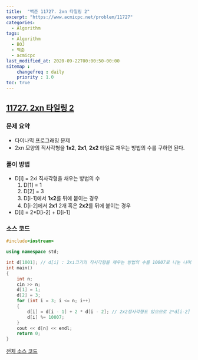 ```yaml
---
title:  "백준 11727. 2xn 타일링 2"
excerpt: "https://www.acmicpc.net/problem/11727"
categories:
  - Algorithm
tags:
  - Algorithm
  - BOJ
  - 백준
  - acmicpc
last_modified_at: 2020-09-22T00:00:50-00:00
sitemap :
    changefreq : daily
    priority : 1.0
toc: true
---
```


## [11727. 2xn 타일링 2](https://www.acmicpc.net/problem/11727)
### 문제 요약
- 다이나믹 프로그래밍 문제
- 2xn 모양의 직사각형을 **1x2**, **2x1**, **2x2** 타일로 채우는 방법의 수를 구하면 된다.

### 풀이 방법
- D[i] = 2xi 직사각형을 채우는 방법의 수
  1. D[1] = 1
  2. D[2] = 3
  3. D[i-1]에서 **1x2**를 뒤에 붙이는 경우
  4. D[i-2]에서 **2x1** 2개 혹은 **2x2**를 뒤에 붙이는 경우
- D[i] = 2*D[i-2] + D[i-1]

### 소스 코드
```cpp
#include<iostream>

using namespace std;

int d[1001]; // d[i] : 2xi크기의 직사각형을 채우는 방법의 수를 10007로 나눈 나머지
int main()
{
    int n;
    cin >> n;
    d[1] = 1;
    d[2] = 3;
    for (int i = 3; i <= n; i++)
    {
        d[i] = d[i - 1] + 2 * d[i - 2]; // 2x2정사각형도 있으므로 2*d[i-2]
        d[i] %= 10007;
    }
    cout << d[n] << endl;
    return 0;
}
```

[전체 소스 코드](https://github.com/tdm1223/Algorithm/blob/master/acmicpc.net/source/11727.cpp)
